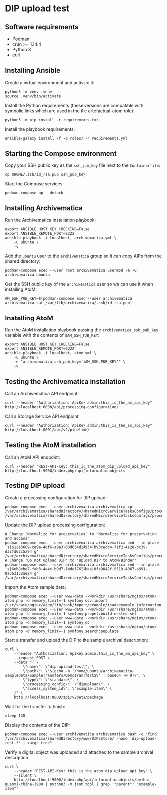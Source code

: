 # DIP upload test

## Software requirements

- Podman
- crun >= 1.14.4
- Python 3
- curl

## Installing Ansible

Create a virtual environment and activate it:

```shell
python3 -m venv .venv
source .venv/bin/activate
```

Install the Python requirements (these versions are compatible with
symbolic links which are used in the the artefactual-atom role):

```shell
python3 -m pip install -r requirements.txt
```

Install the playbook requirements:

```shell
ansible-galaxy install -f -p roles/ -r requirements.yml
```

## Starting the Compose environment

Copy your SSH public key as the `ssh_pub_key` file next to the `Containerfile`:

```shell
cp $HOME/.ssh/id_rsa.pub ssh_pub_key
```

Start the Compose services:

```shell
podman-compose up --detach
```

## Installing Archivematica

Run the Archivematica installation playbook:

```shell
export ANSIBLE_HOST_KEY_CHECKING=False
export ANSIBLE_REMOTE_PORT=2222
ansible-playbook -i localhost, archivematica.yml \
    -u ubuntu \
    -v
```

Add the `ubuntu` user to the `archivematica` group so it can copy AIPs
from the shared directory:

```shell
podman-compose exec --user root archivematica usermod -a -G archivematica ubuntu
```

Get the SSH public key of the `archivematica` user so we can use it when
installing AtoM:

```shell
AM_SSH_PUB_KEY=$(podman-compose exec --user archivematica archivematica cat /var/lib/archivematica/.ssh/id_rsa.pub)
```

## Installing AtoM

Run the AtoM installation playbook passing the `archivematica_ssh_pub_key`
variable with the contents of `$AM_SSH_PUB_KEY`:

```shell
export ANSIBLE_HOST_KEY_CHECKING=False
export ANSIBLE_REMOTE_PORT=9222
ansible-playbook -i localhost, atom.yml \
    -u ubuntu \
    -e "archivematica_ssh_pub_key='$AM_SSH_PUB_KEY'" \
    -v
```

## Testing the Archivematica installation

Call an Archivematica API endpoint:

```shell
curl --header "Authorization: ApiKey admin:this_is_the_am_api_key" http://localhost:8000/api/processing-configuration/
```

Call a Storage Service API endpoint:

```shell
curl --header "Authorization: ApiKey admin:this_is_the_ss_api_key" http://localhost:8001/api/v2/pipeline/
```

## Testing the AtoM installation

Call an AtoM API endpoint:

```shell
curl --header "REST-API-Key: this_is_the_atom_dip_upload_api_key" http://localhost:9000/index.php/api/informationobjects
```

## Testing DIP upload

Create a processing configuration for DIP upload:

```shell
podman-compose exec --user archivematica archivematica cp /var/archivematica/sharedDirectory/sharedMicroServiceTasksConfigs/processingMCPConfigs/automatedProcessingMCP.xml /var/archivematica/sharedDirectory/sharedMicroServiceTasksConfigs/processingMCPConfigs/dipuploadProcessingMCP.xml
```

Update the DIP upload processing configuration:

```shell
# Change 'Normalize for preservation' to 'Normalize for preservation and access'
podman-compose exec --user archivematica archivematica sed --in-place 's|612e3609-ce9a-4df6-a9a3-63d634d2d934|b93cecd4-71f2-4e28-bc39-d32fd62c5a94|g' /var/archivematica/sharedDirectory/sharedMicroServiceTasksConfigs/processingMCPConfigs/dipuploadProcessingMCP.xml
# Change 'Do not upload DIP' to 'Upload DIP to AtoM/Binder'
podman-compose exec --user archivematica archivematica sed --in-place 's|6eb8ebe7-fab3-4e4c-b9d7-14de17625baa|0fe9842f-9519-4067-a691-8a363132ae24|g' /var/archivematica/sharedDirectory/sharedMicroServiceTasksConfigs/processingMCPConfigs/dipuploadProcessingMCP.xml
```

Import the Atom sample data:

```shell
podman-compose exec --user www-data --workdir /usr/share/nginx/atom/ atom php -d memory_limit=-1 symfony csv:import /usr/share/nginx/atom/lib/task/import/example/isad/example_information_objects_isad.csv
podman-compose exec --user www-data --workdir /usr/share/nginx/atom/ atom php -d memory_limit=-1 symfony propel:build-nested-set
podman-compose exec --user www-data --workdir /usr/share/nginx/atom/ atom php -d memory_limit=-1 symfony cc
podman-compose exec --user www-data --workdir /usr/share/nginx/atom/ atom php -d memory_limit=-1 symfony search:populate
```

Start a transfer and upload the DIP to the sample archival description:

```shell
curl \
    --header "Authorization: ApiKey admin:this_is_the_am_api_key" \
    --request POST \
    --data "{ \
        \"name\": \"dip-upload-test\", \
        \"path\": \"$(echo -n '/home/ubuntu/archivematica-sampledata/SampleTransfers/DemoTransferCSV' | base64 -w 0)\", \
        \"type\": \"standard\", \
        \"processing_config\": \"dipupload\", \
        \"access_system_id\": \"example-item\" \
    }" \
    http://localhost:8000/api/v2beta/package
```

Wait for the transfer to finish:

```shell
sleep 120
```

Display the contents of the DIP:

```shell
podman-compose exec --user archivematica archivematica bash -c "find /var/archivematica/sharedDirectory/www/DIPsStore/ -name 'dip-upload-test-*' | xargs tree"
```

Verify a digital object was uploaded and attached to the sample archival description:

```shell
curl \
    --header "REST-API-Key: this_is_the_atom_dip_upload_api_key" \
    --silent \
    http://localhost:9000/index.php/api/informationobjects/beihai-guanxi-china-1988 | python3 -m json.tool | grep '"parent": "example-item"'
```
